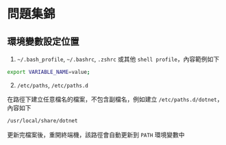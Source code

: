 # 問題集錦

## 環境變數設定位置

1. `~/.bash_profile`, `~/.bashrc`, `.zshrc` 或其他 `shell profile`，內容範例如下

```sh
export VARIABLE_NAME=value;
```

2. `/etc/paths`, `/etc/paths.d`

在路徑下建立任意檔名的檔案，不包含副檔名，例如建立 `/etc/paths.d/dotnet`，內容如下

```sh
/usr/local/share/dotnet
```

更新完檔案後，重開終端機，該路徑會自動更新到 `PATH` 環境變數中
